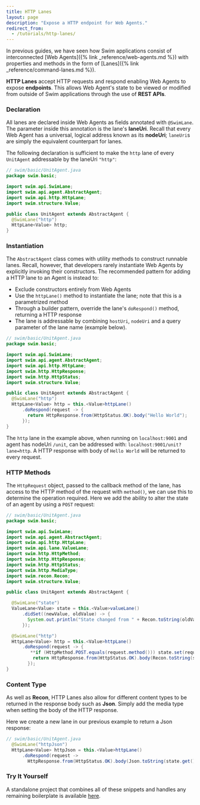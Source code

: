 ```yaml
---
title: HTTP Lanes
layout: page
description: "Expose a HTTP endpoint for Web Agents."
redirect_from:
  - /tutorials/http-lanes/
---
```


In previous guides, we have seen how Swim applications consist of interconnected [Web Agents]({% link _reference/web-agents.md %}) with properties and methods in the form of [Lanes]({% link _reference/command-lanes.md %}).

**HTTP Lanes** accept HTTP requests and respond enabling Web Agents to expose **endpoints**. This allows Web Agent's state to be viewed or modified from outside of Swim applications through the use of **REST APIs**.

### Declaration

All lanes are declared inside Web Agents as fields annotated with `@SwimLane`. The parameter inside this annotation is the lane's **laneUri**. Recall that every Web Agent has a universal, logical address known as its **nodeUri**; `laneUri`s are simply the equivalent counterpart for lanes.

The following declaration is sufficient to make the `http` lane of every `UnitAgent` addressable by the laneUri `"http"`:

```java
// swim/basic/UnitAgent.java
package swim.basic;

import swim.api.SwimLane;
import swim.api.agent.AbstractAgent;
import swim.api.http.HttpLane;
import swim.structure.Value;

public class UnitAgent extends AbstractAgent {
  @SwimLane("http")
  HttpLane<Value> http;
}
```

### Instantiation

The `AbstractAgent` class comes with utility methods to construct runnable lanes. Recall, however, that developers rarely instantiate Web Agents by explicitly invoking their constructors. The recommended pattern for adding a HTTP lane to an Agent is instead to:

- Exclude constructors entirely from Web Agents
- Use the `httpLane()` method to instantiate the lane; note that this is a parametrized method
- Through a builder pattern, override the lane's `doRespond()` method, returning a HTTP response
- The lane is addressable by combining `hostUri`, `nodeUri` and a query parameter of the lane name (example below).

```java
// swim/basic/UnitAgent.java
package swim.basic;

import swim.api.SwimLane;
import swim.api.agent.AbstractAgent;
import swim.api.http.HttpLane;
import swim.http.HttpResponse;
import swim.http.HttpStatus;
import swim.structure.Value;

public class UnitAgent extends AbstractAgent {
  @SwimLane("http")
  HttpLane<Value> http = this.<Value>httpLane()
      .doRespond(request -> {
        return HttpResponse.from(HttpStatus.OK).body("Hello World");
      });
}
```

The `http` lane in the example above, when running on `localhost:9001` and agent has nodeUri `/unit`, can be addressed with: `localhost:9001/unit?lane=http`. A HTTP response with body of `Hello World` will be returned to every request.

### HTTP Methods

The `HttpRequest` object, passed to the callback method of the lane, has access to the HTTP method of the request with `method()`, we can use this to determine the operation required. Here we add the ability to alter the state of an agent by using a `POST` request:

```java
// swim/basic/UnitAgent.java
package swim.basic;

import swim.api.SwimLane;
import swim.api.agent.AbstractAgent;
import swim.api.http.HttpLane;
import swim.api.lane.ValueLane;
import swim.http.HttpMethod;
import swim.http.HttpResponse;
import swim.http.HttpStatus;
import swim.http.MediaType;
import swim.recon.Recon;
import swim.structure.Value;

public class UnitAgent extends AbstractAgent {

  @SwimLane("state")
  ValueLane<Value> state = this.<Value>valueLane()
      .didSet((newValue, oldValue) -> {
        System.out.println("State changed from " + Recon.toString(oldValue) + " to " + Recon.toString(newValue));
      });

  @SwimLane("http")
  HttpLane<Value> http = this.<Value>httpLane()
      .doRespond(request -> {
         **if (HttpMethod.POST.equals(request.method())) state.set(request.entity().get());**
          return HttpResponse.from(HttpStatus.OK).body(Recon.toString(state.get()), MediaType.applicationXRecon());
        });
}
```

### Content Type

As well as **Recon**, HTTP Lanes also allow for different content types to be returned in the response body such as **Json**. Simply add the media type when setting the body of the HTTP response. 

Here we create a new lane in our previous example to return a Json response:

```java
// swim/basic/UnitAgent.java
  @SwimLane("httpJson")
  HttpLane<Value> httpJson = this.<Value>httpLane()
      .doRespond(request ->
        HttpResponse.from(HttpStatus.OK).body(Json.toString(state.get()), MediaType.applicationJson()));
```

### Try It Yourself

A standalone project that combines all of these snippets and handles any remaining boilerplate is available [here](https://github.com/swimos/cookbook/tree/master/http_lanes).

